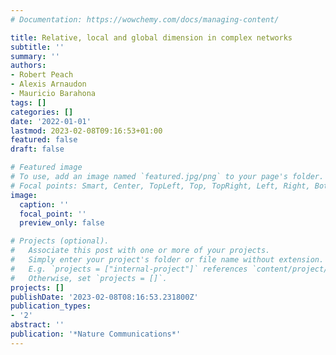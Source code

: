 ```yaml
---
# Documentation: https://wowchemy.com/docs/managing-content/

title: Relative, local and global dimension in complex networks
subtitle: ''
summary: ''
authors:
- Robert Peach
- Alexis Arnaudon
- Mauricio Barahona
tags: []
categories: []
date: '2022-01-01'
lastmod: 2023-02-08T09:16:53+01:00
featured: false
draft: false

# Featured image
# To use, add an image named `featured.jpg/png` to your page's folder.
# Focal points: Smart, Center, TopLeft, Top, TopRight, Left, Right, BottomLeft, Bottom, BottomRight.
image:
  caption: ''
  focal_point: ''
  preview_only: false

# Projects (optional).
#   Associate this post with one or more of your projects.
#   Simply enter your project's folder or file name without extension.
#   E.g. `projects = ["internal-project"]` references `content/project/deep-learning/index.md`.
#   Otherwise, set `projects = []`.
projects: []
publishDate: '2023-02-08T08:16:53.231800Z'
publication_types:
- '2'
abstract: ''
publication: '*Nature Communications*'
---
```

